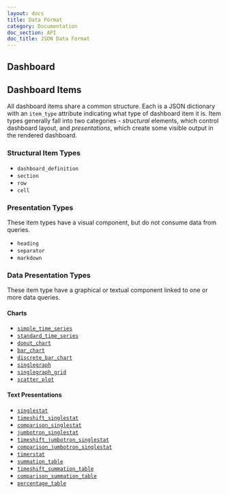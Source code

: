 ```yaml
---
layout: docs
title: Data Format
category: Documentation
doc_section: API
doc_title: JSON Data Format
---
```


## Dashboard

## Dashboard Items

All dashboard items share a common structure. Each is a JSON dictionary with an `item_type` attribute indicating what type of dashboard item it is. Item types generally fall into two categories - _structural_ elements, which control dashboard layout, and _presentations_, which create some visible output in the rendered dashboard.

### Structural Item Types

* `dashboard_definition`
* `section`
* `row`
* `cell`

### Presentation Types

These item types have a visual component, but do not consume data from queries.

* `heading`
* `separator`
* `markdown`

### Data Presentation Types

These item type have a graphical or textual component linked to one or
more data queries.


#### Charts

* [`simple_time_series`](../../items/simple_time_series)
* [`standard_time_series`](../../items/standard_time_series)
* [`donut_chart`](../../items/donut_chart)
* [`bar_chart`](../../items/bar_chart)
* [`discrete_bar_chart`](../../items/discrete_bar_chart)
* [`singlegraph`](../../items/singlegraph)
* [`singlegraph_grid`](../../items/singlegraph_grid)
* [`scatter_plot`](../../items/scatter_plot)

#### Text Presentations

* [`singlestat`](../../items/singlestat)
* [`timeshift_singlestat`](../../items/timeshift_singlestat)
* [`comparison_singlestat`](../../items/comparison_singlestat)
* [`jumbotron_singlestat`](../../items/jumbotron_singlestat)
* [`timeshift_jumbotron_singlestat`](../../items/timeshift_jumbotron_singlestat)
* [`comparison_jumbotron_singlestat`](../../items/comparison_jumbotron_singlestat)
* [`timerstat`](../../items/timerstat)
* [`summation_table`](../../items/summation_table)
* [`timeshift_summation_table`](../../items/timeshift_summation_table)
* [`comparison_summation_table`](../../items/comparison_summation_table)
* [`percentage_table`](../../items/percentage_table)
